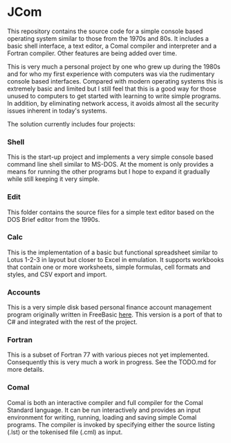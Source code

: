 # JCom

This repository contains the source code for a simple console
based operating system similar to those from the 1970s and 80s. It
includes a basic shell interface, a text editor, a Comal compiler
and interpreter and a Fortran compiler. Other features are being
added over time.

This is very much a personal project by one who grew up during
the 1980s and for who my first experience with computers was via
the rudimentary console based interfaces. Compared with modern
operating systems this is extremely basic and limited but I still
feel that this is a good way for those unused to computers to get
started with learning to write simple programs. In addition, by
eliminating network access, it avoids almost all the security
issues inherent in today's systems.

The solution currently includes four projects:

### Shell

This is the start-up project and implements a very simple console
based command line shell similar to MS-DOS. At the moment is only
provides a means for running the other programs but I hope to
expand it gradually while still keeping it very simple.

### Edit

This folder contains the source files for a simple text editor
based on the DOS Brief editor from the 1990s.

### Calc

This is the implementation of a basic but functional spreadsheet similar
to Lotus 1-2-3 in layout but closer to Excel in emulation. It supports
workbooks that contain one or more worksheets, simple formulas, cell
formats and styles, and CSV export and import.

### Accounts

This is a very simple disk based personal finance account management
program originally written in FreeBasic [here](https://github.com/stevewpalmer/accounts).
This version is a port of that to C# and integrated with the rest of
the project.

### Fortran

This is a subset of Fortran 77 with various pieces not yet
implemented. Consequently this is very much a work in progress.
See the TODO.md for more details.

### Comal

Comal is both an interactive compiler and full compiler
for the Comal Standard language. It can be run interactively
and provides an input environment for writing, running,
loading and saving simple Comal programs. The compiler is
invoked by specifying either the source listing (.lst) or
the tokenised file (.cml) as input.

